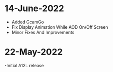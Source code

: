 # 14-June-2022
- Added GcamGo
- Fix Display Animation While AOD On/Off Screen
- Minor Fixes And Improvements

# 22-May-2022

-Initial A12L release
